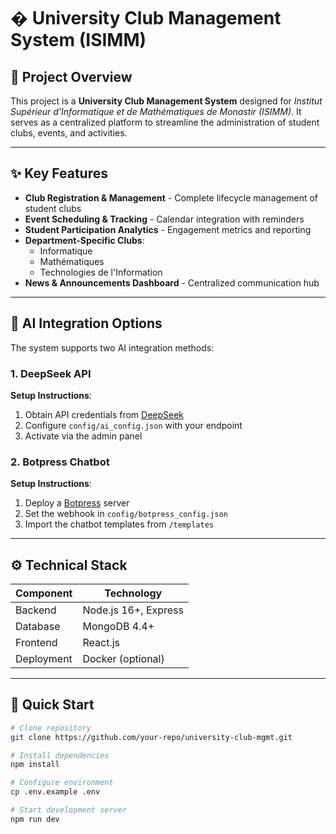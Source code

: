 # � University Club Management System (ISIMM)

## 🌟 Project Overview
This project is a **University Club Management System** designed for *Institut Supérieur d'Informatique et de Mathématiques de Monastir (ISIMM)*. It serves as a centralized platform to streamline the administration of student clubs, events, and activities.

---

## ✨ Key Features
- **Club Registration & Management** - Complete lifecycle management of student clubs
- **Event Scheduling & Tracking** - Calendar integration with reminders
- **Student Participation Analytics** - Engagement metrics and reporting
- **Department-Specific Clubs**:
  - Informatique
  - Mathématiques
  - Technologies de l'Information
- **News & Announcements Dashboard** - Centralized communication hub

---

## 🤖 AI Integration Options
The system supports two AI integration methods:

### 1. DeepSeek API
**Setup Instructions**:
1. Obtain API credentials from [DeepSeek](https://platform.deepseek.com)
2. Configure `config/ai_config.json` with your endpoint
3. Activate via the admin panel

### 2. Botpress Chatbot
**Setup Instructions**:
1. Deploy a [Botpress](https://botpress.com) server
2. Set the webhook in `config/botpress_config.json`
3. Import the chatbot templates from `/templates`

---

## ⚙️ Technical Stack
| Component       | Technology           |
|----------------|----------------------|
| Backend        | Node.js 16+, Express |
| Database       | MongoDB 4.4+         |
| Frontend       | React.js             |
| Deployment     | Docker (optional)    |

---

## 🚀 Quick Start
```bash
# Clone repository
git clone https://github.com/your-repo/university-club-mgmt.git

# Install dependencies
npm install

# Configure environment
cp .env.example .env

# Start development server
npm run dev
